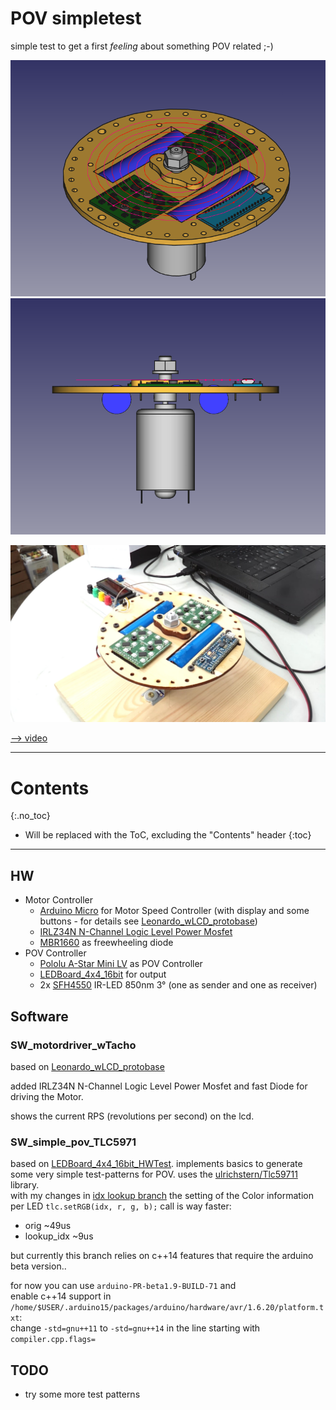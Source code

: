 # POV simpletest
<!--lint disable list-item-indent-->
<!--lint disable list-item-bullet-indent-->

simple test to get a first *feeling* about something POV related ;-)

<div class="hoverswitch">
    <img class="pic" alt="Test Setup design front view" src="POV_testsetup__topview.png">
    <img class="pic new" alt="Test Setup design top view" src="POV_testsetup__frontview.png">
</div>

![Test Setup in real](POV_testsetup__real.jpg)

[--> video](https://vimeo.com/272761300)

---
# Contents
{:.no_toc}

* Will be replaced with the ToC, excluding the "Contents" header
{:toc}
---

## HW

- Motor Controller
    - [Arduino Micro](https://store.arduino.cc/arduino-micro) for Motor Speed Controller (with display and some buttons - for details see [Leonardo_wLCD_protobase](https://github.com/s-light/Leonardo_wLCD_protobase))
    - [IRLZ34N N-Channel Logic Level Power Mosfet](http://www.irf.com/product-info/datasheets/data/irlz34n.pdf)
    - [MBR1660](http://www.vishay.com/docs/87590/mbr1635.pdf) as freewheeling diode
- POV Controller
    - [Pololu A-Star Mini LV](https://www.pololu.com/product/3103) as POV Controller
    - [LEDBoard_4x4_16bit](https://github.com/s-light/LEDBoard_4x4_16bit) for output
    - 2x [SFH4550](https://www.osram.com/os/ecat/Radial%20T1%203-4%20SFH%204550/com/en/class_pim_web_catalog_103489/global/prd_pim_device_2219775/) IR-LED 850nm 3° (one as sender and one as receiver)

## Software

### SW_motordriver_wTacho
based on [Leonardo_wLCD_protobase](https://github.com/s-light/Leonardo_wLCD_protobase)

added IRLZ34N N-Channel Logic Level Power Mosfet and fast Diode for driving the Motor.

shows the current RPS (revolutions per second) on the lcd.

### SW_simple_pov_TLC5971
based on [LEDBoard_4x4_16bit_HWTest](https://github.com/s-light/LEDBoard_4x4_16bit_HWTest).
implements basics to generate some very simple test-patterns for POV.
uses the [ulrichstern/Tlc59711](https://github.com/ulrichstern/Tlc59711) library.  
with my changes in [idx lookup branch](https://github.com/s-light/ulrichstern_Tlc59711/tree/lookup_idx)
the setting of the Color information per LED `tlc.setRGB(idx, r, g, b);` call is way faster:
- orig ~49us
- lookup_idx ~9us

but currently this branch relies on c++14 features that require the arduino beta version..

for now you can use `arduino-PR-beta1.9-BUILD-71` and  
enable c++14 support in `/home/$USER/.arduino15/packages/arduino/hardware/avr/1.6.20/platform.txt`:  
change `-std=gnu++11`
to `-std=gnu++14` in the line starting with `compiler.cpp.flags=`

## TODO
- try some more test patterns

